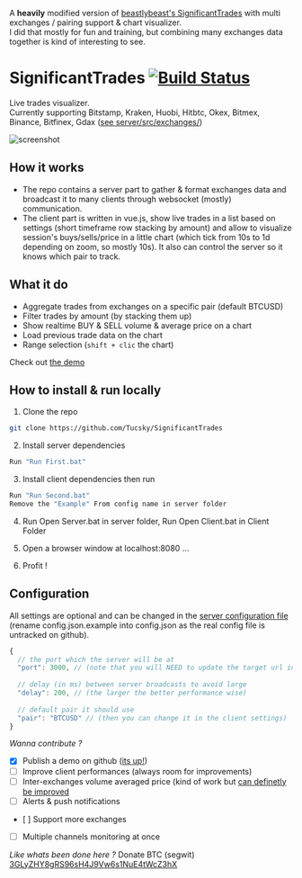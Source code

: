 A **heavily** modified version of [beastlybeast's SignificantTrades](https://github.com/beastlybeast/SignificantTrades) with multi exchanges / pairing support & chart visualizer.<br/>
I did that mostly for fun and training, but combining many exchanges data together is kind of interesting to see. 

# SignificantTrades [![Build Status](https://travis-ci.org/Tucsky/SignificantTrades.svg?branch=master)](https://travis-ci.org/Tucsky/SignificantTrades)
Live trades visualizer.<br>
Currently supporting Bitstamp, Kraken, Huobi, Hitbtc, Okex, Bitmex, Binance, Bitfinex, Gdax ([see server/src/exchanges/](server/src/exchanges))

![screenshot](https://i.imgur.com/j3iP8ds.gif)

## How it works
- The repo contains a server part to gather & format exchanges data and broadcast it to many clients through websocket (mostly) communication.
- The client part is written in vue.js, show live trades in a list based on settings (short timeframe row stacking by amount) and allow to visualize session's buys/sells/price in a little chart (which tick from 10s to 1d depending on zoom, so mostly 10s). It also can control the server so it knows which pair to track.

## What it do
- Aggregate trades from exchanges on a specific pair (default BTCUSD)
- Filter trades by amount (by stacking them up)
- Show realtime BUY & SELL volume & average price on a chart
- Load previous trade data on the chart
- Range selection (`shift + clic` the chart)

Check out [the demo](https://tucsky.github.io/SignificantTrades/)

## How to install & run locally
1. Clone the repo

```bash
git clone https://github.com/Tucsky/SignificantTrades
```

2. Install server dependencies

```bash
Run "Run First.bat"
```

3. Install client dependencies then run

```bash
Run "Run Second.bat"
Remove the "Example" From config name in server folder
```

4. Run Open Server.bat in server folder, Run Open Client.bat in Client Folder

5. Open a browser window at localhost:8080
...

6. Profit !

## Configuration

All settings are optional and can be changed in the [server configuration file](server/config.json.example) (rename config.json.example into config.json as the real config file is untracked on github).

```js
{
  // the port which the server will be at 
  "port": 3000, // (note that you will NEED to update the target url in [client/src/services/socket.js](client/src/services/socket.js))
  
  // delay (in ms) between server broadcasts to avoid large
  "delay": 200, // (the larger the better performance wise)
  
  // default pair it should use 
  "pair": "BTCUSD" // (then you can change it in the client settings)
}
```

*Wanna contribute ?*<br>
- [x] Publish a demo on github ([its up!](https://tucsky.github.io/SignificantTrades/))
- [ ] Improve client performances (always room for improvements)
- [ ] Inter-exchanges volume averaged price (kind of work but [can definetly be improved](https://i.imgur.com/J5lBuWr.gif)
- [ ] Alerts & push notifications
- [ ] Support more exchanges
- [ ] Multiple channels monitoring at once

*Like whats been done here ?* Donate BTC (segwit)<br>
[3GLyZHY8gRS96sH4J9Vw6s1NuE4tWcZ3hX](bitcoin:3GLyZHY8gRS96sH4J9Vw6s1NuE4tWcZ3hX)
